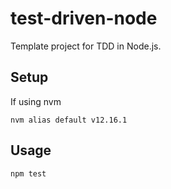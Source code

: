 # test-driven-node

Template project for TDD in Node.js.

## Setup

If using nvm

`nvm alias default v12.16.1`

## Usage

`npm test`

